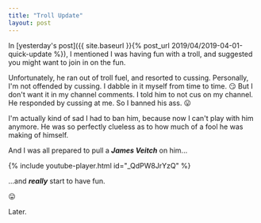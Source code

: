```yaml
---
title: "Troll Update"
layout: post
---
```

In [yesterday's post]({{ site.baseurl }}{% post_url 2019/04/2019-04-01-quick-update %}), I mentioned I was having fun with a troll, and suggested you might want to join in on the fun.

Unfortunately, he ran out of troll fuel, and resorted to cussing. Personally, I'm not offended by cussing. I dabble in it myself from time to time. 😏 But I don't want it in my channel comments. I told him to not cus on my channel. He responded by cussing at me. So I banned his ass. 😛

I'm actually kind of sad I had to ban him, because now I can't play with him anymore. He was so perfectly clueless as to how much of a fool he was making of himself.

And I was all prepared to pull a ***James Veitch*** on him...

{% include youtube-player.html id="_QdPW8JrYzQ" %}

...and ***really*** start to have fun.

😛

Later.
